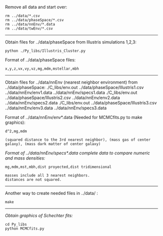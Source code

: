 Remove all data and start over:

	rm ../data/*.csv
	rm ../data/phaseSpace/*.csv
	rm ../data/nnEnv/*.data
	rm ../data/twEnv/*.csv

-----------------------------------------------------------------------------------------------------------------------------

Obtain files for ../data/phaseSpace from Illustris simulations 1,2,3:

	python ./Py_libs/Illustris_Cluster.py

Format of ../data/phaseSpace files:

	x,y,z,vx,vy,vz,mg,mdm,mstellar,mbh

-----------------------------------------------------------------------------------------------------------------------------

Obtain files for ../data/nnEnv (nearest neighbor environment) from ../data/phaseSpace:
	./C_libs/env.out ../data/phaseSpace/Illustris1.csv ../data/nnEnv/env1.data ../data/nnEnv/specs1.data
	./C_libs/env.out ../data/phaseSpace/Illustris2.csv ../data/nnEnv/env2.data ../data/nnEnv/specs2.data
	./C_libs/env.out ../data/phaseSpace/Illustris3.csv ../data/nnEnv/env3.data ../data/nnEnv/specs3.data

Format of ../data/nnEnv/env*.data (Needed for MCMCfits.py to make graphics):
	
	d^2,mg,mdm

	(squared distance to the 3rd nearest neighbor), (mass gas of center galaxy), (mass dark matter of center galaxy)

_Format of ../data/nnEnv/specs*.data complete data to compare numeric and mass densities:_
	
	mg,mdm,mst,mbh,dist proyected,dist tridimensional

	masses include all 3 nearest neighbors.
	distances are not squared.

----------------------------------------------------------------------------------------------------------------------------

Another way to create needed files in ../data/ :

	make

----------------------------------------------------------------------------------------------------------------------------

_Obtain graphics of Schechter fits:_
	
	cd Py_libs
	python MCMCfits.py
	
	



